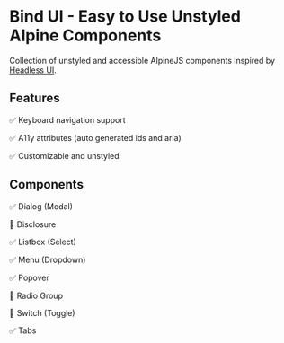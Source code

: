 # Bind UI - Easy to Use Unstyled Alpine Components

Collection of unstyled and accessible AlpineJS components inspired by [Headless UI](https://headlessui.dev/).

## Features
✅ Keyboard navigation support

✅ A11y attributes (auto generated ids and aria)

✅ Customizable and unstyled

## Components
✅ Dialog (Modal)

🚧 Disclosure

✅ Listbox (Select)

✅ Menu (Dropdown)

✅ Popover

🚧 Radio Group

🚧 Switch (Toggle)

✅ Tabs
